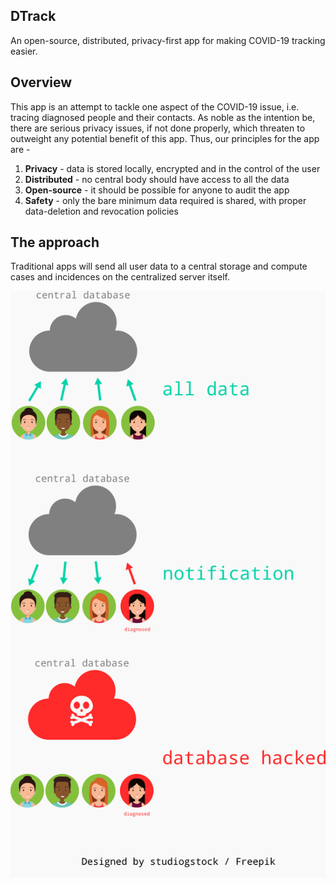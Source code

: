 DTrack
---

An open-source, distributed, privacy-first app for making COVID-19
tracking easier.

Overview
---
This app is an attempt to tackle one aspect of the COVID-19 issue,
i.e. tracing diagnosed people and their contacts. As noble as the
intention be, there are serious privacy issues, if not done properly,
which threaten to outweight any potential benefit of this app. Thus,
our principles for the app are - 

1. **Privacy** - data is stored locally, encrypted and in the control
of the user
2. **Distributed** - no central body should have access to all the data
3. **Open-source** - it should be possible for anyone to audit the app
4. **Safety** - only the bare minimum data required is shared, with proper
data-deletion and revocation policies

The approach
---
Traditional apps will send all user data to a central storage and compute
cases and incidences on the centralized server itself. 

![image of an app with people sending data to cloud](docs/assets/trad_app.png)
